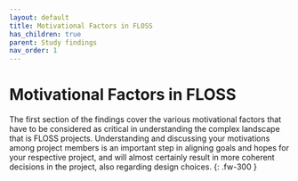 ```yaml
---
layout: default
title: Motivational Factors in FLOSS
has_children: true
parent: Study findings
nav_order: 1
---
```


# Motivational Factors in FLOSS

The first section of the findings cover the various motivational factors that have to be considered as critical in understanding the complex landscape that is FLOSS projects. Understanding and discussing your motivations among project members is an important step in aligning goals and hopes for your respective project, and will almost certainly result in more coherent decisions in the project, also regarding design choices.
{: .fw-300 }